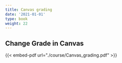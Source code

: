```yaml
---
title: Canvas grading
date: '2021-01-01'
type: book
weight: 22
---
```




## Change Grade in Canvas

{{< embed-pdf url="./course/Canvas_grading.pdf" >}}

